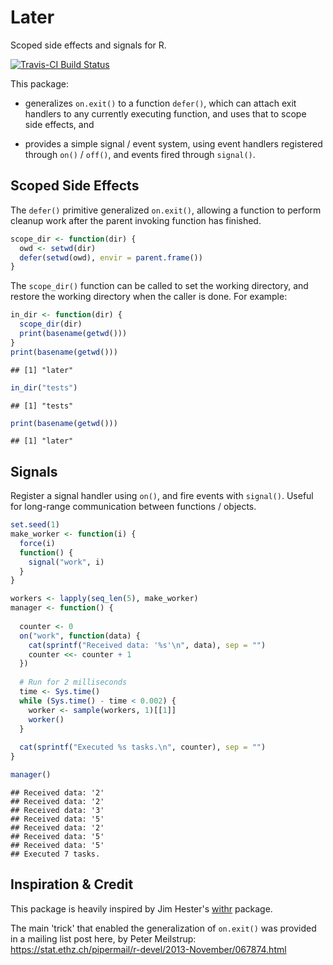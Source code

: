
Later
=====

Scoped side effects and signals for R.

[![Travis-CI Build Status](https://travis-ci.org/kevinushey/later.svg?branch=master)](https://travis-ci.org/kevinushey/later)

This package:

-   generalizes `on.exit()` to a function `defer()`, which can attach exit handlers to any currently executing function, and uses that to scope side effects, and

-   provides a simple signal / event system, using event handlers registered through `on()` / `off()`, and events fired through `signal()`.

Scoped Side Effects
-------------------

The `defer()` primitive generalized `on.exit()`, allowing a function to perform cleanup work after the parent invoking function has finished.

``` r
scope_dir <- function(dir) {
  owd <- setwd(dir)
  defer(setwd(owd), envir = parent.frame())
}
```

The `scope_dir()` function can be called to set the working directory, and restore the working directory when the caller is done. For example:

``` r
in_dir <- function(dir) {
  scope_dir(dir)
  print(basename(getwd()))
}
print(basename(getwd()))
```

    ## [1] "later"

``` r
in_dir("tests")
```

    ## [1] "tests"

``` r
print(basename(getwd()))
```

    ## [1] "later"

Signals
-------

Register a signal handler using `on()`, and fire events with `signal()`. Useful for long-range communication between functions / objects.

``` r
set.seed(1)
make_worker <- function(i) {
  force(i)
  function() {
    signal("work", i)
  }
}

workers <- lapply(seq_len(5), make_worker)
manager <- function() {
  
  counter <- 0
  on("work", function(data) {
    cat(sprintf("Received data: '%s'\n", data), sep = "")
    counter <<- counter + 1
  })
  
  # Run for 2 milliseconds
  time <- Sys.time()
  while (Sys.time() - time < 0.002) {
    worker <- sample(workers, 1)[[1]]
    worker()
  }
  
  cat(sprintf("Executed %s tasks.\n", counter), sep = "")
}

manager()
```

    ## Received data: '2'
    ## Received data: '2'
    ## Received data: '3'
    ## Received data: '5'
    ## Received data: '2'
    ## Received data: '5'
    ## Received data: '5'
    ## Executed 7 tasks.

Inspiration & Credit
--------------------

This package is heavily inspired by Jim Hester's [withr](https://github.com/jimhester/withr) package.

The main 'trick' that enabled the generalization of `on.exit()` was provided in a mailing list post here, by Peter Meilstrup: <https://stat.ethz.ch/pipermail/r-devel/2013-November/067874.html>
